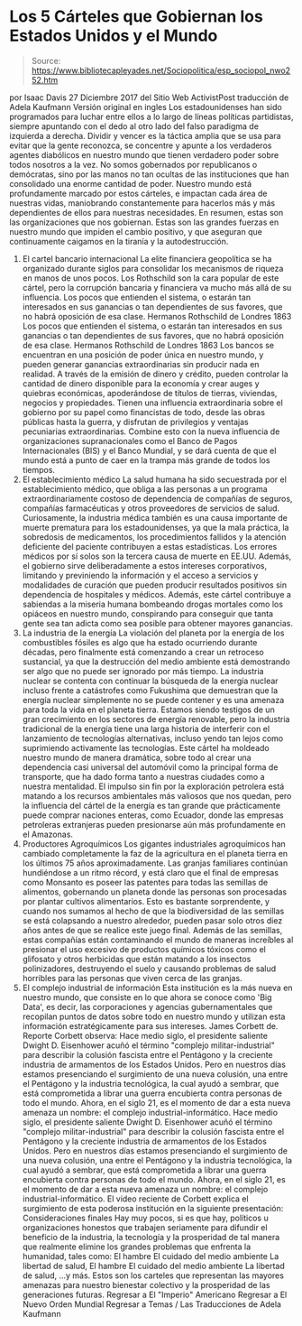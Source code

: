 # Los 5 Cárteles que Gobiernan los Estados Unidos y el Mundo

> Source: https://www.bibliotecapleyades.net/Sociopolitica/esp_sociopol_nwo252.htm

por Isaac Davis
27 Diciembre 2017 del Sitio Web ActivistPost
traducción de Adela Kaufmann Versión original en ingles
Los estadounidenses han sido programados para luchar entre ellos a lo largo de líneas políticas partidistas, siempre apuntando con el dedo al otro lado del falso paradigma de izquierda a derecha.
Dividir y vencer es la táctica amplia que se usa para evitar que la gente reconozca, se concentre y apunte a los verdaderos agentes diabólicos en nuestro mundo que tienen verdadero poder sobre todos nosotros a la vez. No somos gobernados por republicanos o demócratas, sino por las manos no tan ocultas de las instituciones que han consolidado una enorme cantidad de poder.
Nuestro mundo está profundamente marcado por estos cárteles, e impactan cada área de nuestras vidas, maniobrando constantemente para hacerlos más y más dependientes de ellos para nuestras necesidades. En resumen, estas son las organizaciones que nos gobiernan.
Estas son las grandes fuerzas en nuestro mundo que impiden el cambio positivo, y que aseguran que continuamente caigamos en la tiranía y la autodestrucción.
1. El cartel bancario internacional La elite financiera geopolítica se ha organizado durante siglos para consolidar los mecanismos de riqueza en manos de unos pocos.
Los Rothschild son la cara popular de este cártel, pero la corrupción bancaria y financiera va mucho más allá de su influencia.
Los pocos que entienden el sistema, o estarán tan interesados en sus ganancias o tan dependientes de sus favores, que no habrá oposición de esa clase. Hermanos Rothschild de Londres 1863
Los pocos que entienden el sistema, o estarán tan interesados en sus ganancias o tan dependientes de sus favores, que no habrá oposición de esa clase.
Hermanos Rothschild de Londres
1863
Los bancos se encuentran en una posición de poder única en nuestro mundo, y pueden generar ganancias extraordinarias sin producir nada en realidad.
A través de la emisión de dinero y crédito, pueden controlar la cantidad de dinero disponible para la economía y crear auges y quiebras económicas, apoderándose de títulos de tierras, viviendas, negocios y propiedades.
Tienen una influencia extraordinaria sobre el gobierno por su papel como financistas de todo, desde las obras públicas hasta la guerra, y disfrutan de privilegios y ventajas pecuniarias extraordinarias. Combine esto con la nueva influencia de organizaciones supranacionales como el Banco de Pagos Internacionales (BIS) y el Banco Mundial, y se dará cuenta de que el mundo está a punto de caer en la trampa más grande de todos los tiempos.
2. El establecimiento médico La salud humana ha sido secuestrada por el establecimiento médico, que obliga a las personas a un programa extraordinariamente costoso de dependencia de compañías de seguros, compañías farmacéuticas y otros proveedores de servicios de salud.
Curiosamente, la industria médica también es una causa importante de muerte prematura para los estadounidenses, ya que la mala práctica, la sobredosis de medicamentos, los procedimientos fallidos y la atención deficiente del paciente contribuyen a estas estadísticas.
Los errores médicos por sí solos son la tercera causa de muerte en EE.UU.
Además, el gobierno sirve deliberadamente a estos intereses corporativos, limitando y previniendo la información y el acceso a servicios y modalidades de curación que pueden producir resultados positivos sin dependencia de hospitales y médicos. Además, este cártel contribuye a sabiendas a la miseria humana bombeando drogas mortales como los opiáceos en nuestro mundo, conspirando para conseguir que tanta gente sea tan adicta como sea posible para obtener mayores ganancias.
3. La industria de la energía La violación del planeta por la energía de los combustibles fósiles es algo que ha estado ocurriendo durante décadas, pero finalmente está comenzando a crear un retroceso sustancial, ya que la destrucción del medio ambiente está demostrando ser algo que no puede ser ignorado por más tiempo.
La industria nuclear se contenta con continuar la búsqueda de la energía nuclear incluso frente a catástrofes como Fukushima que demuestran que la energía nuclear simplemente no se puede contener y es una amenaza para toda la vida en el planeta tierra.
Estamos siendo testigos de un gran crecimiento en los sectores de energía renovable, pero la industria tradicional de la energía tiene una larga historia de interferir con el lanzamiento de tecnologías alternativas, incluso yendo tan lejos como suprimiendo activamente las tecnologías. Este cártel ha moldeado nuestro mundo de manera dramática, sobre todo al crear una dependencia casi universal del automóvil como la principal forma de transporte, que ha dado forma tanto a nuestras ciudades como a nuestra mentalidad.
El impulso sin fin por la exploración petrolera está matando a los recursos ambientales más valiosos que nos quedan, pero la influencia del cártel de la energía es tan grande que prácticamente puede comprar naciones enteras, como Ecuador, donde las empresas petroleras extranjeras pueden presionarse aún más profundamente en el Amazonas.
4. Productores Agroquímicos Los gigantes industriales agroquímicos han cambiado completamente la faz de la agricultura en el planeta tierra en los últimos 75 años aproximadamente.
Las granjas familiares continúan hundiéndose a un ritmo récord, y está claro que el final de empresas como Monsanto es poseer las patentes para todas las semillas de alimentos, gobernando un planeta donde las personas son procesadas por plantar cultivos alimentarios.
Esto es bastante sorprendente, y cuando nos sumamos al hecho de que la biodiversidad de las semillas se está colapsando a nuestro alrededor, pueden pasar solo otros diez años antes de que se realice este juego final. Además de las semillas, estas compañías están contaminando el mundo de maneras increíbles al presionar el uso excesivo de productos químicos tóxicos como el glifosato y otros herbicidas que están matando a los insectos polinizadores, destruyendo el suelo y causando problemas de salud horribles para las personas que viven cerca de las granjas.
5. El complejo industrial de información Esta institución es la más nueva en nuestro mundo, que consiste en lo que ahora se conoce como 'Big Data', es decir, las corporaciones y agencias gubernamentales que recopilan puntos de datos sobre todo en nuestro mundo y utilizan esta información estratégicamente para sus intereses.
James Corbett de. Reporte Corbett observa:
Hace medio siglo, el presidente saliente Dwight D. Eisenhower acuñó el término "complejo militar-industrial" para describir la colusión fascista entre el Pentágono y la creciente industria de armamentos de los Estados Unidos. Pero en nuestros días estamos presenciando el surgimiento de una nueva colusión, una entre el Pentágono y la industria tecnológica, la cual ayudó a sembrar, que está comprometida a librar una guerra encubierta contra personas de todo el mundo. Ahora, en el siglo 21, es el momento de dar a esta nueva amenaza un nombre: el complejo industrial-informático.
Hace medio siglo, el presidente saliente Dwight D. Eisenhower acuñó el término "complejo militar-industrial" para describir la colusión fascista entre el Pentágono y la creciente industria de armamentos de los Estados Unidos.
Pero en nuestros días estamos presenciando el surgimiento de una nueva colusión, una entre el Pentágono y la industria tecnológica, la cual ayudó a sembrar, que está comprometida a librar una guerra encubierta contra personas de todo el mundo.
Ahora, en el siglo 21, es el momento de dar a esta nueva amenaza un nombre: el complejo industrial-informático.
El video reciente de Corbett explica el surgimiento de esta poderosa institución en la siguiente presentación:
Consideraciones finales Hay muy pocos, si es que hay, políticos u organizaciones honestos que trabajen seriamente para difundir el beneficio de la industria, la tecnología y la prosperidad de tal manera que realmente elimine los grandes problemas que enfrenta la humanidad, tales como:
El hambre El cuidado del medio ambiente La libertad de salud,
El hambre
El cuidado del medio ambiente
La libertad de salud,
...y más.
Estos son los carteles que representan las mayores amenazas para nuestro bienestar colectivo y la prosperidad de las generaciones futuras.
Regresar a El "Imperio" Americano
Regresar a El Nuevo Orden Mundial
Regresar a Temas / Las Traducciones de Adela Kaufmann
